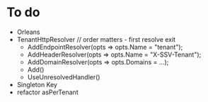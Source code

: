 # To do

- Orleans
- TenantHttpResolver // order matters - first resolve exit
  - AddEndpointResolver(opts => opts.Name = "tenant");
  - AddHeaderResolver(opts => opts.Name = "X-SSV-Tenant");
  - AddDomainResolver(opts => opts.Domains = ...);
  - Add<HeaderResolver>()
  - UseUnresolvedHandler<TenantUnresolvedHandler>()
- Singleton Key
- refactor asPerTenant